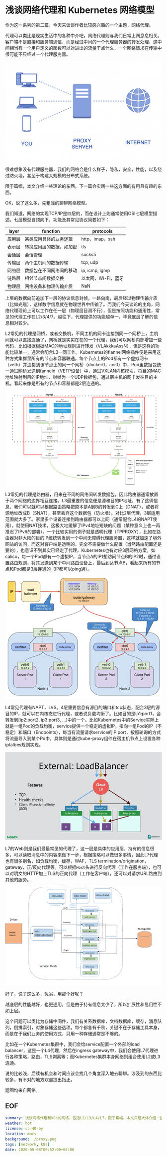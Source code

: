 
# 浅谈网络代理和 Kubernetes 网络模型

作为这一系列的第二篇，今天来谈谈作者比较感兴趣的一个主题，网络代理。

代理可以类比是现实生活中的各种中介吧，网络代理则与我们日常上网息息相关。客户端不是直接和服务端通信，而是经过中间的一个代理服务器的转发处理，这中间相当有一个用户定义的函数可以对进出的流量干点什么，一个网络请求在传输中很可能不只经过一个代理服务器。

![img](proxy.png "proxy")

很难想象没有代理服务器，我们的网络会是什么样子，隐私，安全，性能，以及绕过防火墙，甚至于构建大规模的分布式系统。

限于篇幅，本文介绍一些理论的东西，下一篇会实践一些这方面的有用且有趣的东西。

OK，说了这么多，先粗浅的聊聊网络模型。

我们知道，网络的实现TCP/IP是四层的，而在设计上则通常使用OSI七层模型描述。七层模型自顶向下，功能及其常见协议简要如下：

| layer | function     | protocols      |
|----- |------------ |-------------- |
| 应用层 | 某类应用具体的业务逻辑 | http，imap，ssh |
| 表示层 | 转换应用层的数据，如加密 | tls            |
| 会话层 | 会话管理     | socks5         |
| 传输层 | 两个主机间的数据传输 | tcp, udp       |
| 网络层 | 数据包在不同网络间的移动 | ip, icmp, igmp |
| 链路层 | 相邻节点间数据交换 | 以太网，Wi-Fi，蓝牙 |
| 物理层 | 网络设备和物理传输介质 | NaN            |

上层的数据向前追加下一层的协议信息封帧，一路向南，最后经过物理传输介质（比如光缆），这样数字信息就在物理世界中传输了。而我们今天谈论的主角，网络代理理论上可以工作在任一层（物理层目测不行），但是按照功能和通用性，常见的代理工作在L2/3/4/7。越往下，代理提供的功能越单一，毕竟底层了解的信息相对较少。

L2常见的代理是网桥，或者交换机，不同主机的网卡连接到同一个网桥上，主机间就可以直接连通了，网桥就是实实在在的一个代理，我们可以网桥内部增加一些代码，比如根据根据MAC的地址规则进行转发（VLAkkkaAssN），但是这样的功能比较单一，通常会配合L3一同工作。Kubernetes的flannel网络插件便是采用这种方式集群里所有的节点和容器联通。每个节点上的Pod都有一个虚拟网卡（veth）并连接到该节点上的同一个网桥（docker0，cni0）中，Pod里数据包统一通过网桥发送到fanneld（VETP设备）中，通过VXLAN内核模块，将目的MAC地址映射到目的IP地址，封帧为一个UDP数据包，通过宿主机的网卡发往目的主机。看起来像是所有的节点和容器都是2层连通的。

![img](l2.png "layer2 proxy")

L3常见的代理是路由器，用来在不同的网络间转发数据包，因此路由器通常放置于两个网络的边界相互连接。L3最重要的信息便是源和目的IP地址，有了这俩信息，我们可以就可以根据路由策略把原本是A到B的转发到C上（DNAT），或者将源地址改成B（SNAT），甚至丢弃这个数据包（防火墙）。对比2层代理，3层适用范围就大多了。家里多个设备连接到路由器都可以上网（通常配合L4的NAPT使用），就使用NAT技术，这极大地缓解了IPv4地址短缺的问题（某种意义上也一再推迟了IPv6的部署）。一个比较实用的例子就是透明代理（TPPROXY），比如在路由器对非大陆的目的IP统统转发到一个中间无障碍代理服务器，这样就加速了境外网站的访问，而这对客户端是透明的，完全不需要做什么配置（当然路由配置还是要的），也意识不到其实已经走了代理。Kubernetes也有对应3层网络方案，如calico，每一个Pod都有一个虚拟IP，当节点A的IP1想访问节点B的IP2时，通过设置路由规则，将其发送到某个中间路由设备上，最后到达节点B，看起来所有的节点和Pod都是3层连通的（IP都可以ping通）。

![img](l3.png "layer3 proxy")

L4常见代理有NAPT，LVS。4层重要信息有源目的端口和tcp状态，配合3层的源目的IP，就可以在内核态进行代理，或者说负载均衡了。比如目的是ip1:port1，会转发到[ip2:port2, ip3:port3, &#x2026;]中的一个。比如Kubernetes中的Service实际上就是一组Pod的负载均衡，service提供一个稳定的虚拟IP，指向一组Pod的IP（不稳定）和端口（Endpoints），每当有流量请求service的IP:port，按照轮询的方式将流量导入到某个Po中。具体则是通过kube-proxy组件在宿主机节点上设置各种iptalbes规则实现。

![img](l4.png "layer4 proxy")

L7的Web则是我们最最常见的代理了，这一层是具体的应用层，持有的信息很多，可以读取消息中的内容来做下一步，根据策略可以做很多事情，因此L7代理也有很多别名，如负载均衡，缓存，WAF，TLS termination/origination，gateway，正/反向代理等。可以根据`Host`头进行反向代理（工作在服务端），也可以对明文的HTTP加上TLS的正向代理（工作在客户端），还可以对请求URL路由到其他的服务。

![img](l7.png "layer7 proxy")

好了，说了这么多，优劣，用那个好呢？

越底层的性能越好，也更通用，但是由于持有信息太少了，所以扩展性和易用性不如上层。

这个问题可以类比为存储中间件，我们有关系数据库，文档数据库，缓存，消息队列，倒排索引，对象存储这些选项。每个都各有千秋，关键不在于存储工具本身，而是在于我们业务的使用方式，只用一种存储通常是不够的。

比如在一个Kubernetes集群中，我们会给service配置一个外部的load balancer，这是一个L4代理，然后在ingress gateway中，我们会使用L7代理进行各种策略，路由，TLS剥离等；而Kubernetes集群本身网络则组合使用L2或L3连通。

说的比较浅，后续有机会和时间应该会找几个角度深入地去聊聊。涉及到的东西比较多，有不对的地方欢迎提出指正。

题图均来自网络。

## EOF

```yaml
summary: 浅谈网络代理和k8s的网络，包括L2/L3/L4/L7，限于篇幅，本文只是大体介绍一些理论的东西
weather: hot
license: cc-40-by
location: mars
background: ./proxy.png
tags: [network, k8s]
date: 2020-05-08T00:52:00+08:00
```
